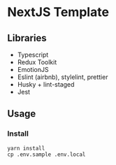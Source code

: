# NextJS Template

## Libraries
- Typescript 
- Redux Toolkit
- EmotionJS
- Eslint (airbnb), stylelint, prettier 
- Husky + lint-staged
- Jest

## Usage
### Install
```shell
yarn install
cp .env.sample .env.local
```
